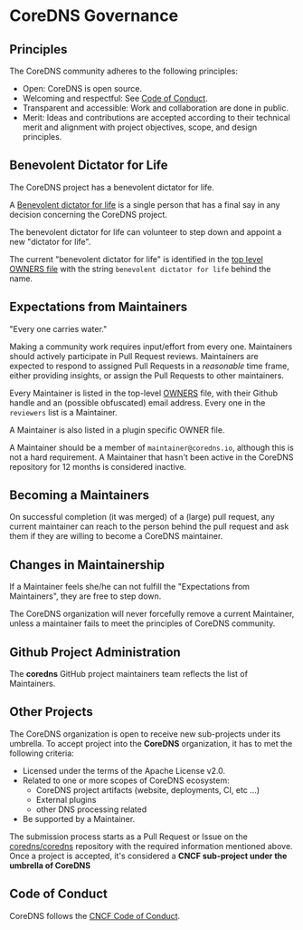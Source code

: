 # CoreDNS Governance

## Principles

The CoreDNS community adheres to the following principles:

- Open: CoreDNS is open source.
- Welcoming and respectful: See [Code of
  Conduct](https://github.com/coredns/coredns/CODE-OF-CONDUCT.md).
- Transparent and accessible: Work and collaboration are done in public.
- Merit: Ideas and contributions are accepted according to their technical merit and alignment with
  project objectives, scope, and design principles.

## Benevolent Dictator for Life

The CoreDNS project has a benevolent dictator for life.

A [Benevolent dictator for life](https://en.wikipedia.org/wiki/Benevolent_dictator_for_life) is
a single person that has a final say in any decision concerning the CoreDNS project.

The benevolent dictator for life can volunteer to step down and appoint a new "dictator for life".

The current "benevolent dictator for life" is identified in the [top level OWNERS
file](https://github.com/coredns/coredns/OWNERS) with the string `benevolent dictator for life`
behind the name.

## Expectations from Maintainers

"Every one carries water."

Making a community work requires input/effort from every one. Maintainers should actively
participate in Pull Request reviews. Maintainers are expected to respond to assigned Pull Requests
in a *reasonable* time frame, either providing insights, or assign the Pull Requests to other
maintainers.

Every Maintainer is listed in the top-level [OWNERS](https://github.com/coredns/coredns/OWNERS)
file, with their Github handle and an (possible obfuscated) email address. Every one in the
`reviewers` list is a Maintainer.

A Maintainer is also listed in a plugin specific OWNER file.

A Maintainer should be a member of `maintainer@coredns.io`, although this is not a hard requirement.
A Maintainer that hasn't been active in the CoreDNS repository for 12 months is considered inactive.

## Becoming a Maintainers

On successful completion (it was merged) of a (large) pull request, any current maintainer can reach
to the person behind the pull request and ask them if they are willing to become a CoreDNS
maintainer.

## Changes in Maintainership

If a Maintainer feels she/he can not fulfill the "Expectations from Maintainers", they are free to
step down.

The CoreDNS organization will never forcefully remove a current Maintainer, unless a maintainer
fails to meet the principles of CoreDNS community.

## Github Project Administration

The __coredns__ GitHub project maintainers team reflects the list of Maintainers.

## Other Projects

The CoreDNS organization is open to receive new sub-projects under its umbrella. To accept project
into the __CoreDNS__ organization, it has to met the following criteria:

- Licensed under the terms of the Apache License v2.0.
- Related to one or more scopes of CoreDNS ecosystem:
  - CoreDNS project artifacts (website, deployments, CI, etc ...)
  - External plugins
  - other DNS processing related
- Be supported by a Maintainer.

The submission process starts as a Pull Request or Issue on the
[coredns/coredns](https://github.com/coredns/coredns) repository with the required information
mentioned above. Once a project is accepted, it's considered a __CNCF sub-project under the umbrella
of CoreDNS__

## Code of Conduct

CoreDNS follows the [CNCF Code of Conduct](https://github.com/coredns/coredns/CODE-OF-CONDUCT.md).
